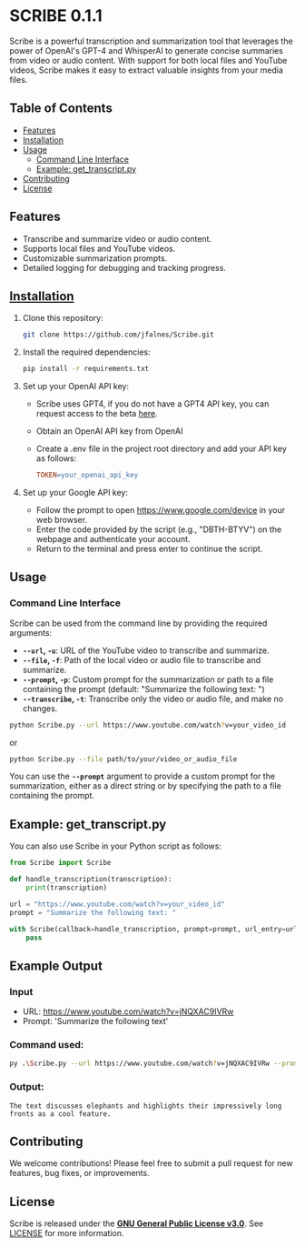 # SCRIBE 0.1.1
Scribe is a powerful transcription and summarization tool that leverages the power of OpenAI's GPT-4 and WhisperAI to generate concise summaries from video or audio content. With support for both local files and YouTube videos, Scribe makes it easy to extract valuable insights from your media files.

## **Table of Contents**
* <u>Features</u>
* <u>Installation</u>
* <u>Usage</u>
  * <u>Command Line Interface</u>
  * <u>Example: get_transcript.py</u>
* <u>Contributing</u>
* <u>License</u>
## **Features**
* Transcribe and summarize video or audio content.
* Supports local files and YouTube videos.
* Customizable summarization prompts.
* Detailed logging for debugging and tracking progress.
  
## <u>Installation</u>
1. Clone this repository:
    ```bash
    git clone https://github.com/jfalnes/Scribe.git
    ```

2. Install the required dependencies:

    ```bash
    pip install -r requirements.txt
    ```

3. Set up your OpenAI API key:
   * Scribe uses GPT4, if you do not have a GPT4 API key, you can request access to the beta [here](https://openai.com/waitlist/gpt-4-api).
   * Obtain an OpenAI API key from OpenAI
   * Create a .env file in the project root directory and add your API key as follows:

       ```makefile
       TOKEN=your_openai_api_key
       ```
4. Set up your Google API key:
   * Follow the prompt to open https://www.google.com/device in your web browser.
   * Enter the code provided by the script (e.g., "DBTH-BTYV") on the webpage and authenticate your account.
   *   Return to the terminal and press enter to continue the script.



## **Usage**
### **Command Line Interface**
Scribe can be used from the command line by providing the required arguments:

* **`--url`, `-u`**: URL of the YouTube video to transcribe and summarize.
* **`--file`, `-f`**: Path of the local video or audio file to transcribe and summarize.
* **`--prompt`, `-p`**: Custom prompt for the summarization or path to a file containing the prompt (default: "Summarize the following text: ")
* **`--transcribe`, `-t`**: Transcribe only the video or audio file, and make no changes.

```bash
python Scribe.py --url https://www.youtube.com/watch?v=your_video_id
```

or

```bash
python Scribe.py --file path/to/your/video_or_audio_file
```


You can use the **`--prompt`** argument to provide a custom prompt for the summarization, either as a direct string or by specifying the path to a file containing the prompt. 

## **Example: get_transcript.py**

You can also use Scribe in your Python script as follows:

```python
from Scribe import Scribe

def handle_transcription(transcription):
    print(transcription)

url = "https://www.youtube.com/watch?v=your_video_id"
prompt = "Summarize the following text: "

with Scribe(callback=handle_transcription, prompt=prompt, url_entry=url) as scribe:
    pass
```
## **Example Output**
### **Input**
- URL: https://www.youtube.com/watch?v=jNQXAC9IVRw
- Prompt: 'Summarize the following text'

### **Command used**:
```bash
py .\Scribe.py --url https://www.youtube.com/watch?v=jNQXAC9IVRw --prompt 'Summarize the following text: '
```
### **Output**:
```
The text discusses elephants and highlights their impressively long fronts as a cool feature.
```

## Contributing
We welcome contributions! Please feel free to submit a pull request for new features, bug fixes, or improvements.

## License
Scribe is released under the <u>**GNU General Public License v3.0**</u>. See  [LICENSE](LICENSE) for more information.